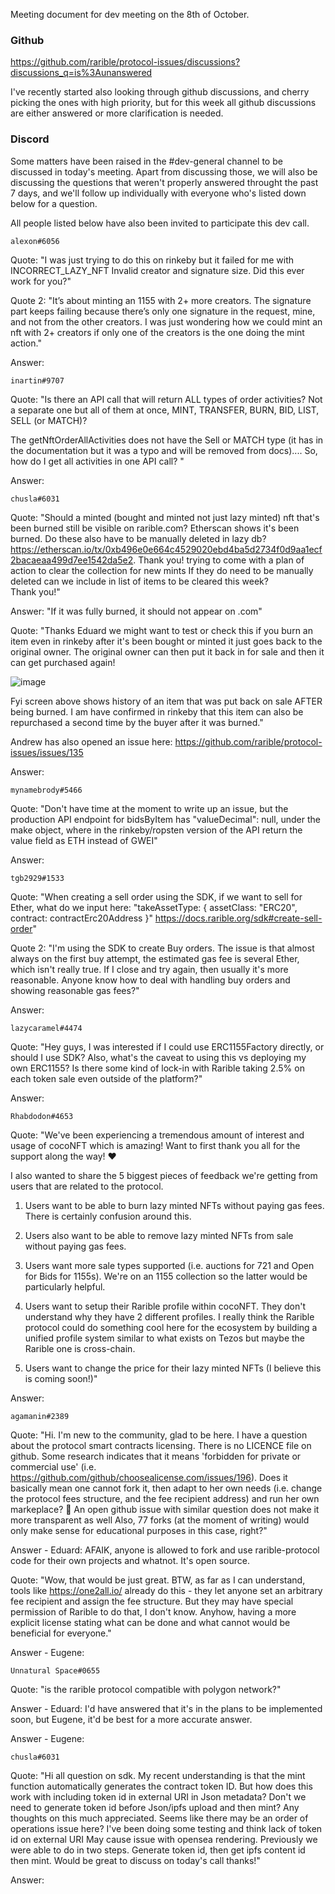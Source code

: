 Meeting document for dev meeting on the 8th of October.

### Github

https://github.com/rarible/protocol-issues/discussions?discussions_q=is%3Aunanswered

I've recently started also looking through github discussions, and cherry picking the ones with high priority, but for this week all github discussions are either answered or more clarification is needed. 

### Discord 
Some matters have been raised in the #dev-general channel to be discussed in today's meeting. Apart from discussing those, we will also be discussing the questions that weren't properly answered throught the past 7 days, and we'll follow up individually with everyone who's listed down below for a question. 

All people listed below have also been invited to participate this dev call.


```alexon#6056```

Quote: "I was just trying to do this on rinkeby but it failed for me with INCORRECT_LAZY_NFT Invalid creator and signature size. Did this ever work for you?"

Quote 2: "It’s about minting an 1155 with 2+ more creators. The signature part keeps failing because there’s only one signature in the request, mine, and not from the other creators. 
I was just wondering how we could mint an nft with 2+ creators if only one of the creators is the one doing the mint action."

Answer: 

```inartin#9707```

Quote: "Is there an API call that will return ALL types of order activities? 
Not a separate one but all of them at once, MINT, TRANSFER, BURN, BID, LIST, SELL (or MATCH)?

The getNftOrderAllActivities does not have the Sell or MATCH type (it has in the documentation but it was a typo and will be removed from docs)....
So, how do I get all activities in one API call? "

Answer:

```chusla#6031```

Quote: "Should a minted (bought and minted not just lazy minted) nft that's been burned still be visible on rarible.com?  Etherscan shows it's been burned.  Do these also have to be manually deleted in lazy db?  https://etherscan.io/tx/0xb496e0e664c4529020ebd4ba5d2734f0d9aa1ecf2bacaeaa499d7ee1542da5e2. 
Thank you! trying to come with a plan of action to clear the collection for new mints 
If they do need to be manually deleted can we include in list of items to be cleared this week?  
Thank you!"

Answer: "If it was fully burned, it should not appear on .com" 

Quote: "Thanks Eduard we might want to test or check this if you burn an item even in rinkeby after it's been bought or minted it just goes back to the original owner.  The original owner can then put it back in for sale and then it can get purchased again!

![image](https://user-images.githubusercontent.com/39627934/137510284-7f2cd97b-9a43-4aa2-bc88-8fe0d1466035.png)

Fyi screen above shows history of an item that was put back on sale AFTER being burned.  I am have confirmed in rinkeby that this item can also be repurchased a second time by the buyer after it was burned."

Andrew has also opened an issue here: https://github.com/rarible/protocol-issues/issues/135

Answer:  

```mynamebrody#5466```

Quote: "Don't have time at the moment to write up an issue, but the production API endpoint for bidsByItem has "valueDecimal": null, under the make object, where in the rinkeby/ropsten version of the API return the value field as ETH instead of GWEI"

Answer: 

```tgb2929#1533```

Quote: "When creating a sell order using the SDK, if we want to sell for Ether, what do we input here: "takeAssetType: {        assetClass: "ERC20",        contract: contractErc20Address    }"
https://docs.rarible.org/sdk#create-sell-order"

Quote 2: "I'm using the SDK to create Buy orders. The issue is that almost always on the first buy attempt, the estimated gas fee is several Ether, which isn't really true. If I close and try again, then usually it's more reasonable.
Anyone know how to deal with handling buy orders and showing reasonable gas fees?"

Answer: 

```lazycaramel#4474```

Quote: "Hey guys, I was interested if I could use ERC1155Factory directly, or should I use SDK?
Also, what's the caveat to using this vs deploying my own ERC1155? Is there some kind of lock-in with Rarible taking 2.5% on each token sale even outside of the platform?"

Answer: 

```Rhabdodon#4653```

Quote: "We've been experiencing a tremendous amount of interest and usage of cocoNFT which is amazing! Want to first thank you all for the support along the way! ❤️ 

I also wanted to share the 5 biggest pieces of feedback we're getting from users that are related to the protocol.

1. Users want to be able to burn lazy minted NFTs without paying gas fees. There is certainly confusion around this. 

2. Users also want to be able to remove lazy minted NFTs from sale without paying gas fees. 

3. Users want more sale types supported (i.e. auctions for 721 and Open for Bids for 1155s). We're on an 1155 collection so the latter would be particularly helpful. 

4. Users want to setup their Rarible profile within cocoNFT. They don't understand why they have 2 different profiles. I really think the Rarible protocol could do something cool here for the ecosystem by building a unified profile system similar to what exists on Tezos but maybe the Rarible one is cross-chain. 

5. Users want to change the price for their lazy minted NFTs (I believe this is coming soon!)"

Answer: 

```agamanin#2389```

Quote: "Hi. I'm new to the community, glad to be here. I have a question about the protocol smart contracts licensing. There is no LICENCE file on github. Some research indicates that it means 'forbidden for private or commercial use' (i.e. https://github.com/github/choosealicense.com/issues/196). Does it basically mean one cannot fork it, then adapt to her own needs (i.e. change the protocol fees structure, and the fee recipient address) and run her own markeplace? 🙂
An open github issue with similar question does not make it more transparent as well
Also, 77 forks (at the moment of writing) would only make sense for educational purposes in this case, right?"

Answer - Eduard: AFAIK, anyone is allowed to fork and use rarible-protocol code for their own projects and whatnot. It's open source.

Quote: "Wow, that would be just great. BTW, as far as I can understand, tools like https://one2all.io/ already do this - they let anyone set an arbitrary fee recipient and assign the fee structure. But they may have special permission of Rarible to do that, I don't know. Anyhow, having a more explicit license stating what can be done and what cannot would be beneficial for everyone."

Answer - Eugene: 

```Unnatural Space#0655```

Quote: "is the rarible protocol compatible with polygon network?"

Answer - Eduard: I'd have answered that it's in the plans to be implemented soon, but Eugene, it'd be best for a more accurate answer. 

Answer - Eugene: 

```chusla#6031```

Quote: "Hi all question on sdk.  My recent understanding is that the mint function automatically generates the contract token ID.  But how does this work with including token id in external URI in Json metadata?  Don't we need to generate token id before Json/ipfs upload and then mint?  Any thoughts on this much appreciated.  Seems like there may be an order of operations issue here?  I've been doing some testing and think lack of token id on external URI May cause issue with opensea rendering. Previously we were able to do in two steps. Generate token id, then get ipfs content id then mint.  Would be great to discuss on today's call thanks!"

Answer: 
